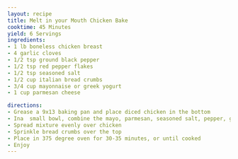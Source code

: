 ```yaml
---
layout: recipe
title: Melt in your Mouth Chicken Bake
cooktime: 45 Minutes
yield: 6 Servings
ingredients:
- 1 lb boneless chicken breast
- 4 garlic cloves
- 1/2 tsp ground black pepper
- 1/2 tsp red pepper flakes
- 1/2 tsp seasoned salt
- 1/2 cup italian bread crumbs
- 3/4 cup mayonnaise or greek yogurt
- 1 cup parmesan cheese

directions:
- Grease a 9x13 baking pan and place diced chicken in the bottom
- Ina  small bowl, combine the mayo, parmesan, seasoned salt, pepper, garlic, and red pepper flakes
- Spread mixture evenly over chicken
- Sprinkle bread crumbs over the top
- Place in 375 degree oven for 30-35 minutes, or until cooked 
- Enjoy
---
```

